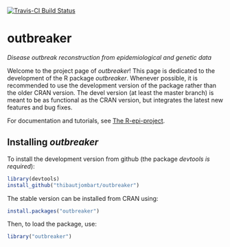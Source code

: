 [![Travis-CI Build Status](https://travis-ci.org/thibautjombart/outbreaker.svg?branch=master)](https://travis-ci.org/thibautjombart/outbreaker)

# outbreaker
*Disease outbreak reconstruction from epidemiological and genetic data*

Welcome to the project page of *outbreaker*!
This page is dedicated to the development of the R package *outbreaker*.
Whenever possible, it is recommended to use the development version of the package rather than the older CRAN version. The devel version (at least the master branch) is meant to be as functional as the CRAN version, but integrates the latest new features and bug fixes.

For documentation and tutorials, see [The R-epi-project](https://sites.google.com/site/therepiproject/r-pac/outbreaker).


Installing *outbreaker*
-------------
To install the development version from github (the package *devtools is required*):

```r
library(devtools)
install_github("thibautjombart/outbreaker")
```

The stable version can be installed from CRAN using:

```r
install.packages("outbreaker")
```

Then, to load the package, use:

```r
library("outbreaker")
```
